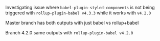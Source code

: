 Investigating issue where `babel-plugin-styled-components` is not being triggered with `rollup-plugin-babel v4.3.3` while it works with `v4.2.0` 

Master branch has both outputs with just babel vs rollup+babel

Branch 4.2.0 same outputs with `rollup-plugin-babel v4.2.0`